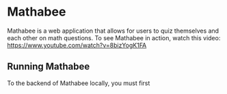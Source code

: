 # Mathabee

Mathabee is a web application that allows for users to quiz themselves and each other on math questions. To see Mathabee in action, watch this video: https://www.youtube.com/watch?v=8bizYogK1FA

## Running Mathabee

To the backend of Mathabee locally, you must first 